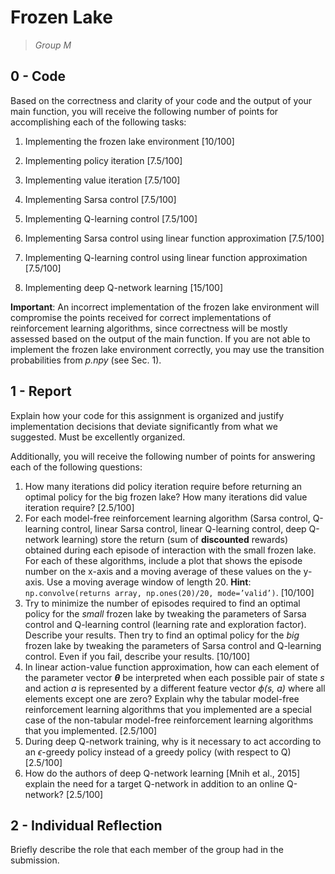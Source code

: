 # Frozen Lake

> *Group M*

## 0 - Code

Based on the correctness and clarity of your code and the output of your main function, you will receive the following number of points for accomplishing each of the following tasks:

1. Implementing the frozen lake environment [10/100]

2. Implementing policy iteration [7.5/100]

3. Implementing value iteration [7.5/100]

4. Implementing Sarsa control [7.5/100]

5. Implementing Q-learning control [7.5/100]

6. Implementing Sarsa control using linear function approximation [7.5/100]

7. Implementing Q-learning control using linear function approximation [7.5/100]

8. Implementing deep Q-network learning [15/100]
   

**Important**: An incorrect implementation of the frozen lake environment will compromise the points received for correct implementations of reinforcement learning algorithms, since correctness will be mostly assessed based on the output of the main function. If you are not able to implement the frozen lake environment correctly, you may use the transition probabilities from *p.npy* (see Sec. 1).

## 1 - Report

Explain how your code for this assignment is organized and justify implementation decisions that deviate significantly from what we suggested. Must be excellently organized.

Additionally, you will receive the following number of points for answering each of the following questions:

1. How many iterations did policy iteration require before returning an optimal policy for the big frozen lake? How many iterations did value iteration require? [2.5/100]
2. For each model-free reinforcement learning algorithm (Sarsa control, Q-learning control, linear Sarsa control, linear Q-learning control, deep Q-network learning) store the return (sum of **discounted** rewards) obtained during each episode of interaction with the small frozen lake. For each of these algorithms, include a plot that shows the episode number on the x-axis and a moving average of these values on the y-axis. Use a moving average window of length 20. **Hint**: `np.convolve(returns array, np.ones(20)/20, mode=’valid’)`. [10/100]
3. Try to minimize the number of episodes required to find an optimal policy for the *small* frozen lake by tweaking the parameters of Sarsa control and Q-learning control (learning rate and exploration factor). Describe your results. Then try to find an optimal policy for the *big* frozen lake by tweaking the parameters of Sarsa control and Q-learning control. Even if you fail, describe your results. [10/100]
4. In linear action-value function approximation, how can each element of the parameter vector ***θ*** be interpreted when each possible pair of state *s* and action *a* is represented by a different feature vector *ϕ(s, a)* where all elements except one are zero? Explain why the tabular model-free reinforcement learning algorithms that you implemented are a special case of the non-tabular model-free reinforcement learning algorithms that you implemented. [2.5/100]
5. During deep Q-network training, why is it necessary to act according to an *ϵ*-greedy policy instead of a greedy policy (with respect to Q) [2.5/100]
6. How do the authors of deep Q-network learning [Mnih et al., 2015] explain the need for a target Q-network in addition to an online Q-network? [2.5/100]

## 2 - Individual Reflection

Briefly describe the role that each member of the group had in the submission.